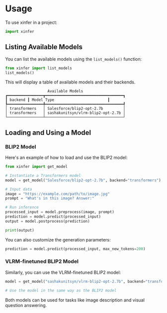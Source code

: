 # Usage

To use xinfer in a project:

```python
import xinfer
```

## Listing Available Models

You can list the available models using the `list_models()` function:

```python
from xinfer import list_models
list_models()
```

This will display a table of available models and their backends.

```
                   Available Models                   
┏━━━━━━━━━━━━━━━━┳━━━━━━━━━━━━━━━━━━━━━━━━━━━━━━━━━━━┓
┃ backend ┃ Model Type                        ┃
┡━━━━━━━━━━━━━━━━╇━━━━━━━━━━━━━━━━━━━━━━━━━━━━━━━━━━━┩
│ transformers   │ Salesforce/blip2-opt-2.7b         │
│ transformers   │ sashakunitsyn/vlrm-blip2-opt-2.7b │
└────────────────┴───────────────────────────────────┘
```

## Loading and Using a Model

### BLIP2 Model

Here's an example of how to load and use the BLIP2 model:

```python
from xinfer import get_model

# Instantiate a Transformers model
model = get_model("Salesforce/blip2-opt-2.7b", backend="transformers")

# Input data
image = "https://example.com/path/to/image.jpg"
prompt = "What's in this image? Answer:"

# Run inference
processed_input = model.preprocess(image, prompt)
prediction = model.predict(processed_input)
output = model.postprocess(prediction)

print(output)
```

You can also customize the generation parameters:

```python
prediction = model.predict(processed_input, max_new_tokens=200)
```

### VLRM-finetuned BLIP2 Model

Similarly, you can use the VLRM-finetuned BLIP2 model:

```python
model = get_model("sashakunitsyn/vlrm-blip2-opt-2.7b", backend="transformers")

# Use the model in the same way as the BLIP2 model
```

Both models can be used for tasks like image description and visual question answering.
